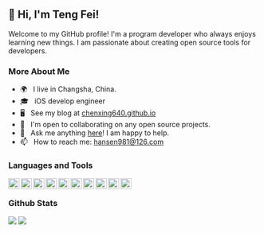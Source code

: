 <!--**chenxing640/chenxing640** is a ✨ _special_ ✨ repository because its `README.md` (this file) appears on your GitHub profile.-->
## 👋 Hi, I'm Teng Fei!

<!--## Introduction-->

Welcome to my GitHub profile! I'm a program developer who always enjoys learning new things. I am passionate about creating open source tools for developers.

<!-- 
Here are some ideas to get you started:

- 🔭 I’m currently working on ...
- 🌱 I’m currently learning ...
- 👯 I’m looking to collaborate on ...
- 🤔 I’m looking for help with ...
- 💬 Ask me about ...
- 📫 How to reach me: ...
- 😄 Pronouns: ...
- ⚡ Fun fact: ... -->

<!-- ## 🔭 Current Work-->
<!--- I'm currently looking for a job.-->
<!--- To improve the user experience of my company's products.-->
<!--- I'm currently working on Augmented Reality.-->

<!-- ## 🌱 Learning-->
<!--- I'm always learning new things, but lately I've been focusing on Augmented Reality.-->

<!-- ## 👯 Collaboration-->
<!--- I'm open to collaborating on any open source projects. -->

<!-- ## 💬 Ask me about-->
<!---->
<!--- Objective-C or Swift development, etc.  -->
<!--- Augmented Reality with ARKit and RealityKit. -->
<!--- Other or open source software. -->

<!-- ## 📫 How to reach me-->
<!--- Jianshu: [腾飞tengfei](https://www.jianshu.com/u/7fc76f1179cc)-->
<!--- Zhihu: [腾飞](https://www.zhihu.com/people/c9ea1793a9a09c1af2b689c0676940b8)-->
<!--- Email: hansen981@126.com -->

<!-- Thank you for visiting my GitHub profile! -->

### More About Me

- 🌍 &nbsp; I live in Changsha, China.
- 🎓 &nbsp; iOS develop engineer
- 🖥️ &nbsp; See my blog at [chenxing640.github.io](https://chenxing640.github.io/)
- 🤝 &nbsp; I'm open to collaborating on any open source projects.
- 💬 &nbsp; Ask me anything [here](https://www.jianshu.com/u/7fc76f1179cc)! I am happy to help.
- 📫 &nbsp; How to reach me: hansen981@126.com

### Languages and Tools

<div align="center">
  <img align="left" alt="" height ="22px"  src="https://img.shields.io/badge/Objective--C-323330?style=for-the-badge&logo=ios&logoColor=F7DF1E">
  <img align="left" alt="" height ="22px"  src="https://img.shields.io/badge/Swift-F24E1E?style=for-the-badge&logo=swift&logoColor=white">
  <img align="left" alt="" height ="22px"  src="https://img.shields.io/badge/iOS-000000?style=for-the-badge&logo=ios&logoColor=white">
  <img align="left" alt="" height ="22px"  src="https://img.shields.io/badge/Xcode-005C84?style=for-the-badge&logo=xcode&logoColor=61DAFB">
  <img align="left" alt="" height ="22px"  src="https://img.shields.io/badge/Dart-35495E?style=for-the-badge&logo=flutter&logoColor=4FC08D">
  <img align="left" alt="" height ="22px"  src="https://img.shields.io/badge/VSCode-005C84?style=for-the-badge&logo=visual-studio-code&logoColor=61DAFB">
  <img align="left" alt="" height ="22px"  src="https://img.shields.io/badge/Android-3DDC84?style=for-the-badge&logo=android&logoColor=white">
  <img align="left" alt="" height ="22px"  src="https://img.shields.io/badge/Android_Studio-339933?style=for-the-badge&logo=android-studio&logoColor=20232A">
  <img align="left" alt="" height ="22px"  src="https://img.shields.io/badge/Shell-FCC624?style=for-the-badge&logo=shell&logoColor=white">
  <img align="left" alt="" height ="22px"  src="https://img.shields.io/badge/Python-2CA5E0?style=for-the-badge&logo=python&logoColor=white">
</div>

<br>

### Github Stats

<picture>
<source 
  srcset="https://github-readme-stats.vercel.app/api?username=chenxing640&show_icons=true&hide_title=true&theme=dark"
  media="(prefers-color-scheme: dark)"
/>
<source
  srcset="https://github-readme-stats.vercel.app/api?username=chenxing640&show_icons=true&hide_title=true"
  media="(prefers-color-scheme: light), (prefers-color-scheme: no-preference)"
/>
<img src="https://github-readme-stats.vercel.app/api/top-langs?username=chenxing640&show_icons=true" />
</picture>
<!-- ............................................ -->
<picture>
<source 
  srcset="https://github-readme-stats.vercel.app/api/top-langs?username=chenxing640&show_icons=true&theme=dark&layout=compact"
  media="(prefers-color-scheme: dark)"
/>
<source
  srcset="https://github-readme-stats.vercel.app/api/top-langs?username=chenxing640&show_icons=true&layout=compact"
  media="(prefers-color-scheme: light), (prefers-color-scheme: no-preference)"
/>
<img src="https://github-readme-stats.vercel.app/api/top-langs?username=chenxing640&show_icons=true&layout=compact" />
</picture>

<!--<img align="right" src="https://github-readme-stats.vercel.app/api?username=chenxing640&show_icons=true&icon_color=CE1D2D&text_color=718096&bg_color=00000000&hide_title=true&hide_border=true" />-->
